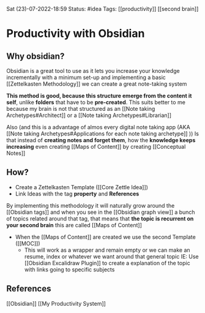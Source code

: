  Sat (23)-07-2022-18:59
Status: #idea
Tags: [[productivity]] [[second brain]]

# Productivity with Obsidian

## Why obsidian?
Obsidian is a great tool to use as it lets you increase your knowledge incrementally with a minimum set-up and  implementing a basic [[Zettelkasten Methodology]] we can create a great note-taking system

**This method is good, because this structure emerge from the content it self**, unlike **folders** that have to be **pre-created**. This suits better to me because my brain is not that structured as an [[Note taking Archetypes#Architect]] or a [[Note taking Archetypes#Librarian]]

Also (and this is a advantage of almos every digital note taking app (AKA  [[Note taking Archetypes#Applications for each note taking archetype]] )) 
Is that instead of **creating notes and forget them**, how the **knowledge keeps increasing** even creating [[Maps of Content]] by creating [[Conceptual Notes]]


## How?
- Create a Zettelkasten Template ([[Core Zettle Idea]])
- Link Ideas with the tag **property** and **References**

By implementing this methodology it will naturally grow around the [[Obsidian tags]] and when you see in the [[Obsidian graph view]] a bunch of topics related around that tag, that means that **the topic is recurrent on your second brain** this are called [[Maps of Content]]

- When the [[Maps of Content]] are created we use the second Template ([[MOC]])
	- This will work as a wrapper and remain empty or we can make an resume, index or whatever we want around that general topic
	IE: Use [[Obsidian Excalidraw Plugin]] to create a explanation of the topic with links going to specific subjects





## References

[[Obsidian]]
[[My Productivity System]]
